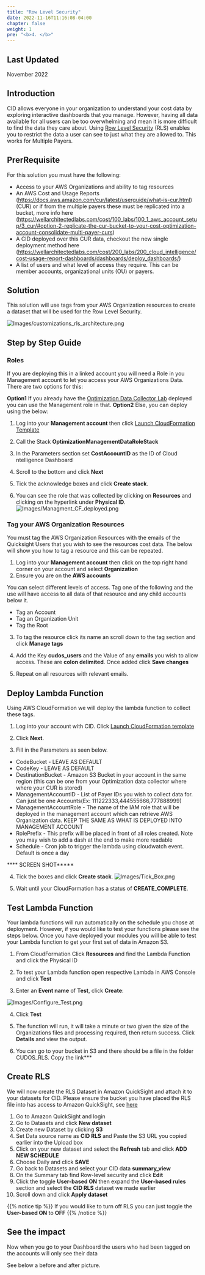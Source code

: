 ```yaml
---
title: "Row Level Security"
date: 2022-11-16T11:16:08-04:00
chapter: false
weight: 1
pre: "<b>4. </b>"
---
```

## Last Updated

November 2022

## Introduction

CID allows everyone in your organization to understand your cost data by exploring interactive dashboards that you manage. However, having all data available for all users can be too overwhelming and mean it is more difficult to find the data they care about. Using [Row Level Security](https://docs.aws.amazon.com/quicksight/latest/user/restrict-access-to-a-data-set-using-row-level-security.html) (RLS) enables you to restrict the data a user can see to just what they are allowed to. This works for Multiple Payers.

## PrerRequisite

For this solution you must have the following:

* Access to your AWS Organizations and ability to tag resources
* An AWS Cost and Usage Reports (https://docs.aws.amazon.com/cur/latest/userguide/what-is-cur.html) (CUR) or if from the multiple payers these must be replicated into a bucket, more info here (https://wellarchitectedlabs.com/cost/100_labs/100_1_aws_account_setup/3_cur/#option-2-replicate-the-cur-bucket-to-your-cost-optimization-account-consolidate-multi-payer-curs)
* A CID deployed over this CUR data, checkout the new single deployment method here (https://wellarchitectedlabs.com/cost/200_labs/200_cloud_intelligence/cost-usage-report-dashboards/dashboards/deploy_dashboards/)
* A list of users and what level of access they require. This can be member accounts, organizational units (OU) or payers. 


## Solution 
This solution will use tags from your AWS Organization resources to create a dataset that will be used for the Row Level Security.

![Images/customizations_rls_architecture.png](/Cost/200_Cloud_Intelligence/Images/customizations_rls_architecture.png?classes=lab_picture_small)


## Step by Step Guide

### Roles

If you are deploying this in a linked account you will need a Role in you Management account to let you access your AWS Organizations Data. There are two options for this:

**Option1** If you already have the [Optimization Data Collector Lab](https://wellarchitectedlabs.com/cost/300_labs/300_optimization_data_collection/1_grant_permissions/#12-role-for-management-account) deployed you can use the Management role in that. 
**Option2** Else, you can deploy using the below:

1.  Log into your **Management account** then click [Launch CloudFormation Template](https://console.aws.amazon.com/cloudformation/home#/stacks/new?&templateURL=https://aws-well-architected-labs.s3-us-west-2.amazonaws.com/Cost/Labs/300_Optimization_Data_Collection/Management.yaml&stackName=OptimizationManagementDataRoleStack)

2. Call the Stack **OptimizationManagementDataRoleStack**

3. In the Parameters section set **CostAccountID** as the ID of Cloud ntelligence Dashboard

4. Scroll to the bottom and click **Next**

5. Tick the acknowledge boxes and click **Create stack**.

6. You can see the role that was collected by clicking on **Resources** and clicking on the hyperlink under **Physical ID**.
![Images/Managment_CF_deployed.png](/Cost/300_Optimization_Data_Collection/Images/Managment_CF_deployed.png)

### Tag your AWS Organization Resources

You must tag the AWS Organization Resources with the emails of the Quicksight Users that you wish to see the resources cost data. The below will show you how to tag a resource and this can be repeated. 

1. Log into your **Management account** then click on the top right hand corner on your account and select **Organization**
2. Ensure you are on the **AWS accounts**

You can select different levels of access. Tag one of the following and the use will have access to all data of that resource and any child accounts below it.

* Tag an Account
* Tag an Organization Unit
* Tag the Root 

3. To tag the resource click its name an scroll down to the tag section and click **Manage tags**

4. Add the Key **cudos_users** and the Value of any **emails** you wish to allow access. These are **colon delimited**. Once added click **Save changes**

5. Repeat on all resources with relevant emails. 

## Deploy Lambda Function

Using AWS CloudFormation we will deploy the lambda function to collect these tags. 

1. Log into your account with CID. Click [Launch CloudFormation template](https://console.aws.amazon.com/cloudformation/home#/stacks/new?&templateURL=https://aws-well-architected-labs.s3-us-west-2.amazonaws.com/Cost/Labs/200_200_Cloud_Intelligence/cudos_rls.yaml&stackName=CIDRowLevelSecurity) 

2. Click **Next**.

3. Fill in the Parameters as seen below.

* CodeBucket - LEAVE AS DEFAULT
* CodeKey - LEAVE AS DEFAULT
* DestinationBucket - Amazon S3 Bucket in your account in the same region (this can be one from your Optimization data collector where where your CUR is stored)
* ManagementAccountID - List of Payer IDs you wish to collect data for. Can just be one Accounts(Ex: 111222333,444555666,777888999) 
* ManagementAccountRole - The name of the IAM role that will be deployed in the management account which can retrieve AWS Organization data. KEEP THE SAME AS WHAT IS DEPLOYED INTO MANAGEMENT ACCOUNT
* RolePrefix - This prefix will be placed in front of all roles created. Note you may wish to add a dash at the end to make more readable
* Schedule - Cron job to trigger the lambda using cloudwatch event. Default is once a day 
 

 **** SCREEN SHOT*****

4. Tick the boxes and click **Create stack**.
![Images/Tick_Box.png](/Cost/300_Optimization_Data_Collection/Images/Tick_Box.png)

5. Wait until your CloudFormation has a status of **CREATE_COMPLETE**.

## Test Lambda Function

Your lambda functions will run automatically on the schedule you chose at deployment. However, if you would like to test your functions please see the steps below. 
Once you have deployed your modules you will be able to test your Lambda function to get your first set of data in Amazon S3. 

1. From CloudFormation Click **Resources** and find the Lambda Function and click the Physical ID
2. To test your Lambda function open respective Lambda in AWS Console and click **Test**

3. Enter an **Event name** of **Test**, click **Create**:

![Images/Configure_Test.png](/Cost/300_Organization_Data_CUR_Connection/Images/Configure_Test.png)

4.	Click **Test**

5. The function will run, it will take a minute or two given the size of the Organizations files and processing required, then return success. Click **Details** and view the output. 

6. You can go to your bucket in S3 and there should be a file in the folder CUDOS_RLS. Copy the link***


## Create RLS
We will now create the RLS Dataset in Amazon QuickSight and attach it to your datasets for CID. Please ensure the bucket you have placed the RLS file into has access to Amazon QuickSight, see [here](https://docs.aws.amazon.com/quicksight/latest/user/troubleshoot-connect-S3.html)

1. Go to Amazon QuickSight and login
2. Go to Datasets and click **New dataset**
3. Create new Dataset by clicking **S3**
4. Set Data source name as **CID RLS** and Paste the S3 URL you copied earlier into the Upload box
5. Click on your new dataset and select the **Refresh** tab and click **ADD NEW SCHEDULE**
6. Choose Daily and click **SAVE**
7. Go back to Datasets and select your CID data **summary_view**
8. On the Summary tab find Row-level security and click **Edit**
9. Click the toggle **User-based ON** then expand the **User-based rules** section and select the **CID RLS** dataset we made earlier
10. Scroll down and click **Apply dataset**

{{% notice tip %}}
If you would like to turn off RLS you can just toggle the **User-based ON** to **OFF**
{{% /notice %}}

## See the impact

Now when you go to your Dashboard the users who had been tagged on the accounts will only see their data

See below a before and after picture. 
